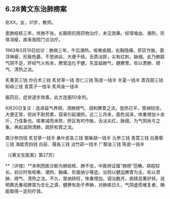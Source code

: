 ## 6.28黄文东治肺痨案

俞XX，女，31岁，教师。

患肺结核三年，伴肺不张，长期用抗痨药物治疗，未见效果。经常咯血、潮热，形体消瘦，故来我院门诊治疗。

1963年5月10日初诊：肺病三年，午后潮热，咳嗽痰稠，右胸隐痛，肝区作胀，面浮神疲，形瘦色萎，不思纳谷，大便干结，舌质淡胖，尖有红刺，脉细。此乃肺脏气阴不足，肝经气火有余，脾胃运化不健。先宜益肺气，健脾胃。佐以肃肺、顺气、清热之法。

炙黄芪三钱 炒白术三钱 炙甘草一钱 杏仁三钱 陈皮一钱半 半夏一钱半 蒸百部三钱 知母三钱 青蒿子一钱半 炙鸡金一钱半

服药后，症状逐步改善。此方连服50余剂。

9月20日复诊：迭进益气养阴、清肺顺气、调和脾胃之法，低热已平，胃纳较佳，大便正常，但尚不耐劳累，容易引起潮热。近二三月来，面色润泽，体重增加十余斤，乃佳象也。咳嗽减而未除，肝区有时作胀。舌淡尖红，脉细，为气阴尚亏之象。再拟滋阴清肺，疏肝和胃之法。

南沙参四钱 炙甘草一钱半 桑叶皮各三钱 银柴胡一钱半 元参三钱 青蒿三钱 白蒺藜三钱 海蛤壳四钱 白前、薇各三钱 淡竹茹一钱半 广郁金三钱 陈皮一钱半

（《黄文东医案》第27页）

**〔评按〕**本例西医诊断为肺结核、肺不张，中医辨证属“肺痨”范畴。病程较长。初诊时有咳嗽、潮热、胸痛、形瘦纳少等症。治则以健运脾胃为主，佐以肃肺、顺气、清热之法。不久，胃纳转旺，体重增加，调治数月，病情显著好转。说明黄氏重视脾胃为生化之源，健脾有助于养肺，对肺病日久，气阴虚而难复者，确能取得一定的疗效。
